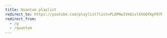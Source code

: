 ```yaml
---
title: Quantum playlist
redirect_to: https://youtube.com/playlist?list=PLAPNwIVk6ivlkh6QTKpF07RQd7wd15Zbh
redirect_from:
  - /q
  - /quantum
---
```

